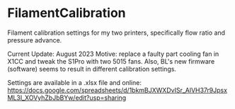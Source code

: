 # FilamentCalibration
Filament calibration settings for my two printers, specifically flow ratio and pressure advance.


Current Update: August 2023
Motive: replace a faulty part cooling fan in X1CC and tweak the S1Pro with two 5015 fans.
Also, BL's new firmware (software) seems to result in different calibration settings.

  Settings are available in a .xlsx file and online:
    https://docs.google.com/spreadsheets/d/1bkmBJXWXDvISr_AlVH37r9JpsxML3I_XOVyhZbJbBYw/edit?usp=sharing
